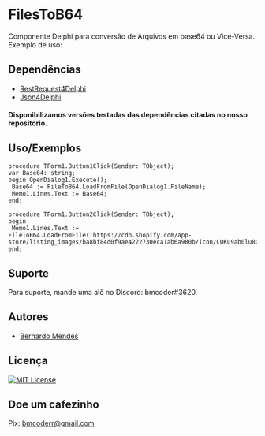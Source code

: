 
# FilesToB64
Componente Delphi para conversão de Arquivos em base64 ou Vice-Versa. Exemplo de uso:


## Dependências

 - [RestRequest4Delphi](https://github.com/viniciussanchez/RESTRequest4Delphi)
 - [Json4Delphi](https://github.com/rilyu/json4delphi)
#### Disponibilizamos versões testadas das dependências citadas no nosso repositorio.

## Uso/Exemplos

```
procedure TForm1.Button1Click(Sender: TObject); 
var Base64: string; 
begin OpenDialog1.Execute(); 
 Base64 := FileToB64.LoadFromFile(OpenDialog1.FileName);  
 Memo1.Lines.Text := Base64; 
end;

procedure TForm1.Button2Click(Sender: TObject); 
begin 
 Memo1.Lines.Text := FileToB64.LoadFromFile('https://cdn.shopify.com/app-store/listing_images/ba8bf84d0f9ae4222730eca1ab6a980b/icon/COKu9ab0lu8CEAE=.png'); 
end;
```


## Suporte

Para suporte, mande uma alô no Discord: bmcoder#3620.


## Autores

- [Bernardo Mendes](https://github.com/nadomendes)


## Licença




[![MIT License](https://img.shields.io/badge/License-MIT-green.svg)](https://choosealicense.com/licenses/mit/)


## Doe um cafezinho

Pix: bmcoderr@gmail.com

